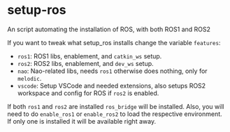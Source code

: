 # setup-ros
An script automating the installation of ROS, with both ROS1 and ROS2

If you want to tweak what setup_ros installs change the variable `features`:

* `ros1`: ROS1 libs, enablement, and `catkin_ws` setup.
* `ros2`: ROS2 libs, enablement, and `dev_ws` setup.
* `nao`: Nao-related libs, needs `ros1` otherwise does nothing, only for `melodic`.
* `vscode`: Setup VSCode and needed extensions, also setups ROS2 workspace and config for ROS if `ros2` is enabled.

If both `ros1` and `ros2` are installed `ros_bridge` will be installed. Also, you will need to do `enable_ros1` or `enable_ros2` to load the respective environment. If only one is installed it will be available right away.
